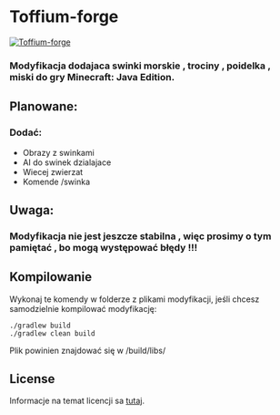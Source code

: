 # Toffium-forge

[![Toffium-forge](https://github.com/tofikarz/Toffium-forge/actions/workflows/gradle.yml/badge.svg)](https://github.com/tofikarz/Toffium-forge/actions/workflows/gradle.yml)

<h3>Modyfikacja dodajaca swinki morskie , trociny , poidelka , miski do gry Minecraft: Java Edition.</h3>
</div>

## Planowane:
### Dodać:
 - Obrazy z swinkami
 - AI do swinek dzialajace
 - Wiecej zwierzat
 - Komende /swinka
 

## Uwaga:

### Modyfikacja nie jest jeszcze stabilna , więc prosimy o tym pamiętać , bo mogą występować błędy !!!
## Kompilowanie

Wykonaj te komendy w folderze z plikami modyfikacji, jeśli chcesz samodzielnie kompilować modyfikację:

```shell
./gradlew build
./gradlew clean build
```
Plik powinien znajdować się w /build/libs/
## License

Informacje na temat licencji sa [tutaj](/LICENSE).

